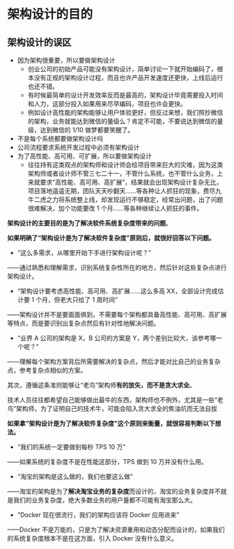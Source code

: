# 架构设计的目的

## 架构设计的误区

- 因为架构很重要，所以要做架构设计
  - 创业公司的初始产品可能没有架构设计，简单讨论一下就开始编码了，根本没有正规的架构设计过程，而且也许产品开发速度还更快，上线后运行也还不错。
  - 有时候最简单的设计开发效率反而是最高的，架构设计毕竟需要投入时间和人力，这部分投入如果用来尽早编码，项目也许会更快。
  - 例如设计高性能的架构能够让用户体验更好，但反过来想，我们照抄微信的架构，业务就能达到微信的量级么？肯定不可能，不要说达到微信的量级，达到微信的 1/10 做梦都要笑醒了。
- 不是每个系统都要做架构设计吗
- 公司流程要求系统开发过程中必须有架构设计
- 为了高性能、高可用、可扩展，所以要做架构设计
  - 往往持有这类观点的架构师和设计师会给项目带来巨大的灾难，因为这类架构师或者设计师不管三七二十一，不管什么系统，也不管什么业务，上来就要求“高性能、高可用、高扩展”，结果就会出现架构设计复杂无比，项目落地遥遥无期，团队天天吵翻天……等各种让人抓狂的现象，费尽九牛二虎之力将系统整上线，却发现运行不够稳定，经常出问题，出了问题很难解决，加个功能要改 1 个月……等各种继续让人抓狂的事件。

**架构设计的主要目的是为了解决软件系统复杂度带来的问题**。



**如果明确了“架构设计是为了解决软件复杂度”原则后，就很好回答以下问题。**

- “这么多需求，从哪里开始下手进行架构设计呢？”

——通过熟悉和理解需求，识别系统复杂性所在的地方，然后针对这些复杂点进行架构设计。

- “架构设计要考虑高性能、高可用、高扩展……这么多高 XX，全部设计完成估计要 1 个月，但老大只给了 1 周时间”

——架构设计并不是要面面俱到，不需要每个架构都具备高性能、高可用、高扩展等特点，而是要识别出复杂点然后有针对性地解决问题。

- “业界 A 公司的架构是 X，B 公司的方案是 Y，两个差别比较大，该参考哪一个呢？”

——理解每个架构方案背后所需要解决的复杂点，然后才能对比自己的业务复杂点，参考复杂点相似的方案。

其次，遵循这条准则能够让“老鸟”架构师**有的放矢，而不是贪大求全**。

技术人员往往都希望自己能够做出最牛的东西，架构师也不例外，尤其是一些“老鸟”架构师，为了证明自己的技术牛，可能会陷入贪大求全的焦油坑而无法自拔



**如果拿“架构设计是为了解决软件复杂度”这个原则来衡量，就很容易判断以下想法。**

- “我们的系统一定要做到每秒 TPS 10 万”

——如果系统的复杂度不是在性能这部分，TPS 做到 10 万并没有什么用。

- “淘宝的架构是这么做的，我们也要这么做”

——淘宝的架构是为了**解决淘宝业务的复杂度**而设计的，淘宝的业务复杂度并不就是我们的业务复杂度，绝大多数业务的用户量都不可能有淘宝那么大。

- “Docker 现在很流行，我们的架构应该将 Docker 应用进来”

——Docker 不是万能的，只是为了解决资源重用和动态分配而设计的，如果我们的系统复杂度根本不是在这方面，引入 Docker 没有什么意义。